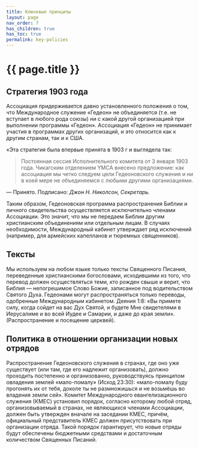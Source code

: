 ```yaml
---
title: Ключевые принципы
layout: page
nav_order: 7
has_children: true
has_toc: true
permalink: key-policies
---
```


# {{ page.title }}

## Стратегия 1903 года

Ассоциация придерживается давно установленного положения о том, что Международное
служение «Гедеон» не объединяется (т.е. не вступает в любого рода союзы) ни
с какой другой организацией при выполнении программы «Гедеон». Ассоциация «Гедеон»
не принимает участия в программах других организаций, и это относится как к
другим странам, так и к США.

«Эта стратегия была впервые принята в 1903 г и выглядела так: 

> Постоянная сессия Исполнительного комитета от 3 января 1903 года. Чикагским отделением YMCA
> внесено предложение: как ассоциация мы четко следуем цели Гедеоновского служения
> и ни в коей мере не объединяемся с любыми другими организациями.

— Принято. Подписано: <cite>Джон Н. Николсон, Секретарь.</cite>

Таким образом, Гедеоновская программа распространения Библии и личного свидетельства
осуществляется исключительно членами Ассоциации. Это значит, что мы не
передаем Библии другим христианским объединениям или отдельным лицам. В случаях
необходимости, Международный кабинет утверждает ряд исключений (например, для
армейских капелланов и тюремных священников).

## Тексты

Мы используем на любом языке только тексты Священного Писания, переведенные
христианскими богословами, исходившими из того, что перевод должен осуществляться теми,
кто рожден свыше и верит, что Библия — непогрешимое Слово Божие, записанное под
водительством Святого Духа. Гедеонами могут распространяться только переводы,
одобренные Международным кабинетом.
Деяния 1:8: «Вы примете силу, когда сойдет на вас Дух Святой, и будете Мне свидетелями
в Иерусалиме и во всей Иудее и Самарии, и даже до края земли». (Распространение и посещение церквей).


## Политика в отношении организации новых отрядов

Распространение Гедеоновского служения в странах, где оно уже существует (или там,
где его надлежит организовать), должно проходить постепенно и организованно,
руководствуясь принципом овладения землей «мало-помалу» (Исход 23:30): «мало-помалу
буду прогонять их от тебя, доколе ты не размножишься и не возьмёшь во владения земли
сей». Комитет Международного евангелизационного служения (КМЕС) установил
порядок, согласно которому любой отряд, организовываемый в странах, не являющихся
членами Ассоциации, должен быть утвержден вначале на заседании КМЕС, причём,
официальный представитель КМЕС должен присутствовать при организации
отряда. Такой порядок гарантирует, что новые отряды будут обеспечены бюджетными
средствами и достаточным количеством Священных Писаний.
